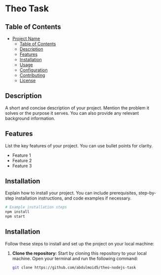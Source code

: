 # Theo Task


## Table of Contents

- [Project Name](#project-name)
  - [Table of Contents](#table-of-contents)
  - [Description](#description)
  - [Features](#features)
  - [Installation](#installation)
  - [Usage](#usage)
  - [Configuration](#configuration)
  - [Contributing](#contributing)
  - [License](#license)

## Description

A short and concise description of your project. Mention the problem it solves or the purpose it serves. You can also provide any relevant background information.

## Features

List the key features of your project. You can use bullet points for clarity.

- Feature 1
- Feature 2
- Feature 3

## Installation

Explain how to install your project. You can include prerequisites, step-by-step installation instructions, and code examples if necessary.

```bash
# Example installation steps
npm install
npm start
```

## Installation

Follow these steps to install and set up the project on your local machine:

1. **Clone the repository:** Start by cloning this repository to your local machine. Open your terminal and run the following command:

   ```bash
   git clone https://github.com/abdulmoid5/theo-nodejs-task
   ```
